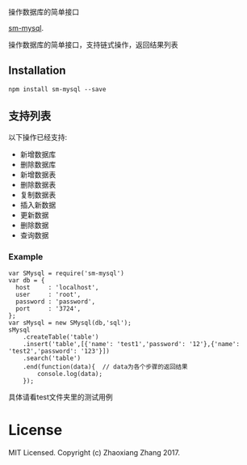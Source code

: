 操作数据库的简单接口

[sm-mysql](https://github.com/findvv/sm-mysql).

操作数据库的简单接口，支持链式操作，返回结果列表

## Installation

```
npm install sm-mysql --save
```

## 支持列表

以下操作已经支持:

* 新增数据库
* 删除数据库
* 新增数据表
* 删除数据表
* 复制数据表
* 插入新数据
* 更新数据
* 删除数据
* 查询数据

### Example

```
var SMysql = require('sm-mysql')
var db = {  
  host     : 'localhost',  
  user     : 'root',  
  password : 'password',  
  port     : '3724',
};
var sMysql = new SMysql(db,'sql');
sMysql
    .createTable('table')
    .insert('table',[{'name': 'test1','password': '12'},{'name': 'test2','password': '123'}])
    .search('table')
    .end(function(data){  // data为各个步骤的返回结果
        console.log(data);
    });
```
具体请看test文件夹里的测试用例
# License

MIT Licensed. Copyright (c) Zhaoxiang Zhang 2017.
